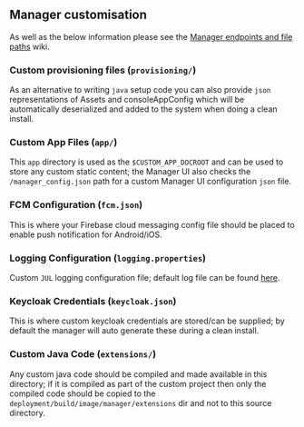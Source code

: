 ## Manager customisation
As well as the below information please see the [Manager endpoints and file paths](https://github.com/openremote/openremote/wiki/Architecture:-Manager-endpoints-and-file-paths) wiki.

### Custom provisioning files (`provisioning/`)
As an alternative to writing `java` setup code you can also provide `json` representations of Assets and consoleAppConfig which will be automatically deserialized and added to the system when doing a clean install.

### Custom App Files (`app/`)
This `app` directory is used as the `$CUSTOM_APP_DOCROOT` and can be used to store any custom static content; the Manager UI also checks the `/manager_config.json` path for a custom Manager UI configuration `json` file.

### FCM Configuration (`fcm.json`)
This is where your Firebase cloud messaging config file should be placed to enable push notification for Android/iOS.

### Logging Configuration (`logging.properties`)
Custom `JUL` logging configuration file; default log file can be found [here](https://github.com/openremote/openremote/blob/master/manager/src/main/resources/logging.properties).

### Keycloak Credentials (`keycloak.json`)
This is where custom keycloak credentials are stored/can be supplied; by default the manager will auto generate these during a clean install.

### Custom Java Code (`extensions/`)
Any custom java code should be compiled and made available in this directory; if it is compiled as part of the custom project then only the compiled code should be copied to the `deployment/build/image/manager/extensions` dir and not to this source directory.
